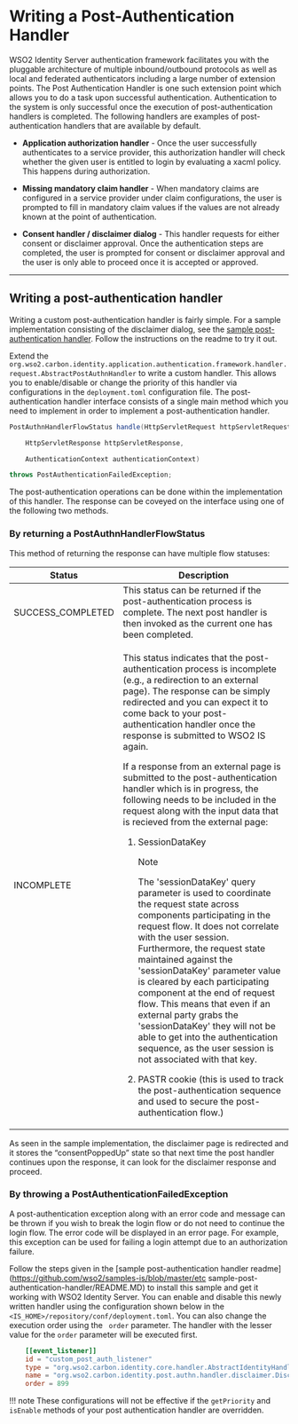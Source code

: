 # Writing a Post-Authentication Handler

WSO2 Identity Server authentication framework facilitates you with the pluggable architecture of multiple inbound/outbound protocols as well as local and federated authenticators including a large number of extension points. The Post Authentication Handler is one such extension point which allows you to do a task upon successful authentication. Authentication to the system is only successful once the execution of post-authentication handlers is completed. The following handlers are examples of post-authentication handlers that are available by default.

-   **Application authorization handler** - Once the user successfully authenticates to a service provider, this authorization handler will check whether the given user is entitled to login by evaluating a xacml policy. This happens during authorization.  
      
-   **Missing mandatory claim handler** - When mandatory claims are configured in a service provider under claim configurations, the user is prompted to fill in mandatory claim values if the values are not already known at the point of authentication.  
      
-   **Consent handler / disclaimer dialog** - This handler requests for either consent or disclaimer approval. Once the authentication steps are completed, the user is prompted for consent or disclaimer approval and the user is only able to proceed once it is accepted or approved.

---

## Writing a post-authentication handler

Writing a custom post-authentication handler is fairly simple. For a sample implementation consisting of the disclaimer dialog, see the [sample post-authentication handler](https://github.com/wso2/samples-is/tree/master/etc/sample-post-authentication-handler). Follow the instructions on the readme to try it out.

Extend the `org.wso2.carbon.identity.application.authentication.framework.handler.request.AbstractPostAuthnHandler` to write a custom handler. This allows you to enable/disable or change the priority of this handler via configurations in the `deployment.toml`  configuration file. The post-authentication handler interface consists of a single main method which you need to implement in order to implement a post-authentication handler.

``` java
PostAuthnHandlerFlowStatus handle(HttpServletRequest httpServletRequest,

    HttpServletResponse httpServletResponse,

    AuthenticationContext authenticationContext)

throws PostAuthenticationFailedException;
```

The post-authentication operations can be done within the implementation of this handler. The response can be coveyed on the interface using one of the following two methods.  
  
### By returning a PostAuthnHandlerFlowStatus

This method of returning the response can have multiple flow statuses:

<table>
<thead>
<tr class="header">
<th>Status</th>
<th>Description</th>
</tr>
</thead>
<tbody>
<tr class="odd">
<td>SUCCESS_COMPLETED</td>
<td>This status can be returned if the post-authentication process is complete. The next post handler is then invoked as the current one has been completed.</td>
</tr>
<tr class="even">
<td>INCOMPLETE</td>
<td><p>This status indicates that the post-authentication process is incomplete (e.g., a redirection to an external page). The response can be simply redirected and you can expect it to come back to your post-authentication handler once the response is submitted to WSO2 IS again.</p>
<p>If a response from an external page is submitted to the post-authentication handler which is in progress, the following needs to be included in the request along with the input data that is recieved from the external page:</p>
<ol>
<li><p>SessionDataKey</p></li>
<div class="admonition note">
<p class="admonition-title">Note</p>
<p>The 'sessionDataKey' query parameter is used to coordinate the request state across components participating in the request flow. It does not correlate with the user session. Furthermore, the request state maintained against the 'sessionDataKey' parameter value is cleared by each participating component at the end of request flow. This means that even if an external party grabs the 'sessionDataKey' they will not be able to get into the authentication sequence, as the user session is not associated with that key.</p>
</div>
<li><p>PASTR cookie (this is used to track the post-authentication sequence and used to secure the post-authentication flow.)</p></li>
</ol></td>
</tr>
</tbody>
</table>

As seen in the sample implementation, the disclaimer page is redirected and it stores the “consentPoppedUp” state so that next time the post handler continues upon the response, it can look for the disclaimer response and proceed.  
  

### By throwing a PostAuthenticationFailedException

A post-authentication exception along with an error code and message can be thrown if you wish to break the login flow or do not need to continue the login flow. The error code will be displayed in an error page. For example, this exception can be used for failing a login attempt due to an authorization failure.

Follow the steps given in the [sample post-authentication handler readme](https://github.com/wso2/samples-is/blob/master/etc sample-post-authentication-handler/README.MD) to install this sample and get it working with WSO2 Identity Server. You can enable and disable this newly written handler using the configuration shown below in the `<IS_HOME>/repository/conf/deployment.toml`. You can also change the execution order using the ` order` parameter. The handler with the lesser value for the `order` parameter will be executed first.

```toml
    [[event_listener]]
    id = "custom_post_auth_listener"
    type = "org.wso2.carbon.identity.core.handler.AbstractIdentityHandler"
    name = "org.wso2.carbon.identity.post.authn.handler.disclaimer.DisclaimerPostAuthenticationHandler"
    order = 899
```

!!! note
    These configurations will not be effective if the `getPriority` and `isEnable` methods of your post authentication handler are overridden.
    
